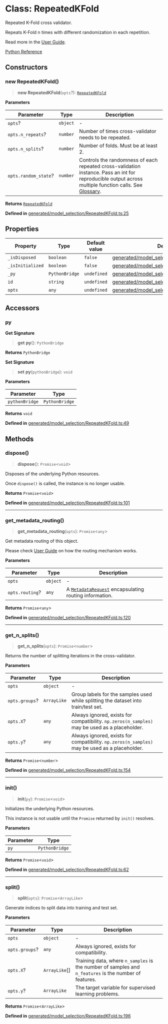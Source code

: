 # Class: RepeatedKFold

Repeated K-Fold cross validator.

Repeats K-Fold n times with different randomization in each repetition.

Read more in the [User Guide](https://scikit-learn.org/stable/modules/generated/../cross_validation.html#repeated-k-fold).

[Python Reference](https://scikit-learn.org/stable/modules/generated/sklearn.model_selection.RepeatedKFold.html)

## Constructors

### new RepeatedKFold()

> **new RepeatedKFold**(`opts`?): [`RepeatedKFold`](RepeatedKFold.md)

**Parameters**

| Parameter | Type | Description |
| ------ | ------ | ------ |
| `opts`? | `object` | - |
| `opts.n_repeats`? | `number` | Number of times cross-validator needs to be repeated. |
| `opts.n_splits`? | `number` | Number of folds. Must be at least 2. |
| `opts.random_state`? | `number` | Controls the randomness of each repeated cross-validation instance. Pass an int for reproducible output across multiple function calls. See [Glossary](https://scikit-learn.org/stable/modules/generated/../../glossary.html#term-random_state). |

**Returns** [`RepeatedKFold`](RepeatedKFold.md)

**Defined in** [generated/model\_selection/RepeatedKFold.ts:25](https://github.com/transitive-bullshit/scikit-learn-ts/blob/bab9a6d8b9738b16b8b9ba0b3f7cea1495d968d8/packages/sklearn/src/generated/model_selection/RepeatedKFold.ts#L25)

## Properties

| Property | Type | Default value | Defined in |
| ------ | ------ | ------ | ------ |
| `_isDisposed` | `boolean` | `false` | [generated/model\_selection/RepeatedKFold.ts:23](https://github.com/transitive-bullshit/scikit-learn-ts/blob/bab9a6d8b9738b16b8b9ba0b3f7cea1495d968d8/packages/sklearn/src/generated/model_selection/RepeatedKFold.ts#L23) |
| `_isInitialized` | `boolean` | `false` | [generated/model\_selection/RepeatedKFold.ts:22](https://github.com/transitive-bullshit/scikit-learn-ts/blob/bab9a6d8b9738b16b8b9ba0b3f7cea1495d968d8/packages/sklearn/src/generated/model_selection/RepeatedKFold.ts#L22) |
| `_py` | `PythonBridge` | `undefined` | [generated/model\_selection/RepeatedKFold.ts:21](https://github.com/transitive-bullshit/scikit-learn-ts/blob/bab9a6d8b9738b16b8b9ba0b3f7cea1495d968d8/packages/sklearn/src/generated/model_selection/RepeatedKFold.ts#L21) |
| `id` | `string` | `undefined` | [generated/model\_selection/RepeatedKFold.ts:18](https://github.com/transitive-bullshit/scikit-learn-ts/blob/bab9a6d8b9738b16b8b9ba0b3f7cea1495d968d8/packages/sklearn/src/generated/model_selection/RepeatedKFold.ts#L18) |
| `opts` | `any` | `undefined` | [generated/model\_selection/RepeatedKFold.ts:19](https://github.com/transitive-bullshit/scikit-learn-ts/blob/bab9a6d8b9738b16b8b9ba0b3f7cea1495d968d8/packages/sklearn/src/generated/model_selection/RepeatedKFold.ts#L19) |

## Accessors

### py

**Get Signature**

> **get** **py**(): `PythonBridge`

**Returns** `PythonBridge`

**Set Signature**

> **set** **py**(`pythonBridge`): `void`

**Parameters**

| Parameter | Type |
| ------ | ------ |
| `pythonBridge` | `PythonBridge` |

**Returns** `void`

**Defined in** [generated/model\_selection/RepeatedKFold.ts:49](https://github.com/transitive-bullshit/scikit-learn-ts/blob/bab9a6d8b9738b16b8b9ba0b3f7cea1495d968d8/packages/sklearn/src/generated/model_selection/RepeatedKFold.ts#L49)

## Methods

### dispose()

> **dispose**(): `Promise`\<`void`\>

Disposes of the underlying Python resources.

Once `dispose()` is called, the instance is no longer usable.

**Returns** `Promise`\<`void`\>

**Defined in** [generated/model\_selection/RepeatedKFold.ts:101](https://github.com/transitive-bullshit/scikit-learn-ts/blob/bab9a6d8b9738b16b8b9ba0b3f7cea1495d968d8/packages/sklearn/src/generated/model_selection/RepeatedKFold.ts#L101)

***

### get\_metadata\_routing()

> **get\_metadata\_routing**(`opts`): `Promise`\<`any`\>

Get metadata routing of this object.

Please check [User Guide](https://scikit-learn.org/stable/modules/generated/../../metadata_routing.html#metadata-routing) on how the routing mechanism works.

**Parameters**

| Parameter | Type | Description |
| ------ | ------ | ------ |
| `opts` | `object` | - |
| `opts.routing`? | `any` | A [`MetadataRequest`](https://scikit-learn.org/stable/modules/generated/sklearn.utils.metadata_routing.MetadataRequest.html#sklearn.utils.metadata_routing.MetadataRequest "sklearn.utils.metadata_routing.MetadataRequest") encapsulating routing information. |

**Returns** `Promise`\<`any`\>

**Defined in** [generated/model\_selection/RepeatedKFold.ts:120](https://github.com/transitive-bullshit/scikit-learn-ts/blob/bab9a6d8b9738b16b8b9ba0b3f7cea1495d968d8/packages/sklearn/src/generated/model_selection/RepeatedKFold.ts#L120)

***

### get\_n\_splits()

> **get\_n\_splits**(`opts`): `Promise`\<`number`\>

Returns the number of splitting iterations in the cross-validator.

**Parameters**

| Parameter | Type | Description |
| ------ | ------ | ------ |
| `opts` | `object` | - |
| `opts.groups`? | `ArrayLike` | Group labels for the samples used while splitting the dataset into train/test set. |
| `opts.X`? | `any` | Always ignored, exists for compatibility. `np.zeros(n_samples)` may be used as a placeholder. |
| `opts.y`? | `any` | Always ignored, exists for compatibility. `np.zeros(n_samples)` may be used as a placeholder. |

**Returns** `Promise`\<`number`\>

**Defined in** [generated/model\_selection/RepeatedKFold.ts:154](https://github.com/transitive-bullshit/scikit-learn-ts/blob/bab9a6d8b9738b16b8b9ba0b3f7cea1495d968d8/packages/sklearn/src/generated/model_selection/RepeatedKFold.ts#L154)

***

### init()

> **init**(`py`): `Promise`\<`void`\>

Initializes the underlying Python resources.

This instance is not usable until the `Promise` returned by `init()` resolves.

**Parameters**

| Parameter | Type |
| ------ | ------ |
| `py` | `PythonBridge` |

**Returns** `Promise`\<`void`\>

**Defined in** [generated/model\_selection/RepeatedKFold.ts:62](https://github.com/transitive-bullshit/scikit-learn-ts/blob/bab9a6d8b9738b16b8b9ba0b3f7cea1495d968d8/packages/sklearn/src/generated/model_selection/RepeatedKFold.ts#L62)

***

### split()

> **split**(`opts`): `Promise`\<`ArrayLike`\>

Generate indices to split data into training and test set.

**Parameters**

| Parameter | Type | Description |
| ------ | ------ | ------ |
| `opts` | `object` | - |
| `opts.groups`? | `any` | Always ignored, exists for compatibility. |
| `opts.X`? | `ArrayLike`[] | Training data, where `n_samples` is the number of samples and `n_features` is the number of features. |
| `opts.y`? | `ArrayLike` | The target variable for supervised learning problems. |

**Returns** `Promise`\<`ArrayLike`\>

**Defined in** [generated/model\_selection/RepeatedKFold.ts:196](https://github.com/transitive-bullshit/scikit-learn-ts/blob/bab9a6d8b9738b16b8b9ba0b3f7cea1495d968d8/packages/sklearn/src/generated/model_selection/RepeatedKFold.ts#L196)
